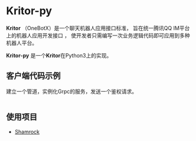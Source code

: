 # Kritor-py

**Kritor** （OneBotX）是一个聊天机器人应用接口标准，
旨在统一腾讯QQ IM平台上的机器人应用开发接口 ，
使开发者只需编写一次业务逻辑代码即可应用到多种机器人平台。

**Kritor-py** 是一个**Kritor**在Python3上的实现。

## 客户端代码示例

建立一个管道，实例化Grpc的服务，发送一个鉴权请求。

```python

```

## 使用项目

- [Shamrock](https://github.com/whitechi73/OpenShamrock)